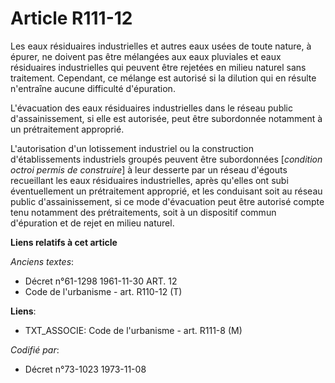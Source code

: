 # Article R111-12

Les eaux résiduaires industrielles et autres eaux usées de toute nature, à épurer, ne doivent pas être mélangées aux eaux
pluviales et eaux résiduaires industrielles qui peuvent être rejetées en milieu naturel sans traitement. Cependant, ce
mélange est autorisé si la dilution qui en résulte n'entraîne aucune difficulté d'épuration.

L'évacuation des eaux résiduaires industrielles dans le réseau public d'assainissement, si elle est autorisée, peut être
subordonnée notamment à un prétraitement approprié.

L'autorisation d'un lotissement industriel ou la construction d'établissements industriels groupés peuvent être subordonnées
[*condition octroi permis de construire*] à leur desserte par un réseau d'égouts recueillant les eaux résiduaires
industrielles, après qu'elles ont subi éventuellement un prétraitement approprié, et les conduisant soit au réseau public
d'assainissement, si ce mode d'évacuation peut être autorisé compte tenu notamment des prétraitements, soit à un dispositif
commun d'épuration et de rejet en milieu naturel.

**Liens relatifs à cet article**

_Anciens textes_:

  - Décret n°61-1298 1961-11-30 ART. 12
  - Code de l'urbanisme - art. R110-12 (T)

**Liens**:

  - TXT_ASSOCIE: Code de l'urbanisme - art. R111-8 (M)

_Codifié par_:

  - Décret n°73-1023 1973-11-08
